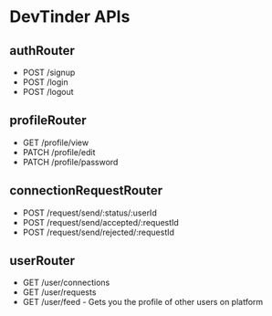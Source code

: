 # DevTinder APIs

## authRouter
- POST /signup
- POST /login
- POST /logout


## profileRouter
- GET /profile/view
- PATCH /profile/edit
- PATCH /profile/password


## connectionRequestRouter
- POST /request/send/:status/:userId
- POST /request/send/accepted/:requestId
- POST /request/send/rejected/:requestId


## userRouter
- GET /user/connections
- GET /user/requests
- GET /user/feed - Gets you the profile of other users on platform





